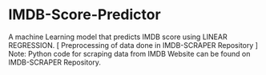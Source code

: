 # IMDB-Score-Predictor
A machine Learning model that predicts IMDB score using LINEAR REGRESSION. [ Preprocessing of data done in IMDB-SCRAPER Repository ]
Note:
Python code for scraping data from IMDB Website can be found on IMDB-SCRAPER Repository.

